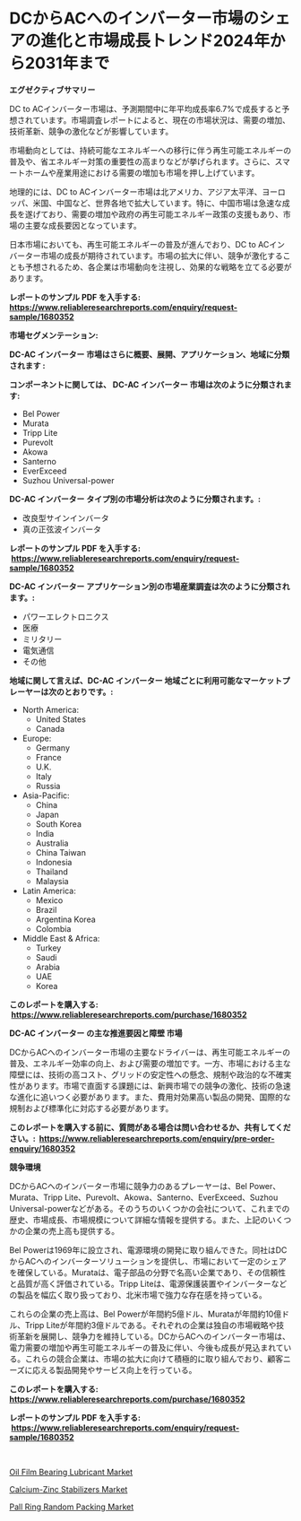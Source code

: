 <p><h1>DCからACへのインバーター市場のシェアの進化と市場成長トレンド2024年から2031年まで</h1></p><p><strong>エグゼクティブサマリー</strong></p>
<p><p>DC to ACインバーター市場は、予測期間中に年平均成長率6.7%で成長すると予想されています。市場調査レポートによると、現在の市場状況は、需要の増加、技術革新、競争の激化などが影響しています。</p><p>市場動向としては、持続可能なエネルギーへの移行に伴う再生可能エネルギーの普及や、省エネルギー対策の重要性の高まりなどが挙げられます。さらに、スマートホームや産業用途における需要の増加も市場を押し上げています。</p><p>地理的には、DC to ACインバーター市場は北アメリカ、アジア太平洋、ヨーロッパ、米国、中国など、世界各地で拡大しています。特に、中国市場は急速な成長を遂げており、需要の増加や政府の再生可能エネルギー政策の支援もあり、市場の主要な成長要因となっています。</p><p>日本市場においても、再生可能エネルギーの普及が進んでおり、DC to ACインバーター市場の成長が期待されています。市場の拡大に伴い、競争が激化することも予想されるため、各企業は市場動向を注視し、効果的な戦略を立てる必要があります。</p></p>
<p><strong>レポートのサンプル PDF を入手する: <a href="https://www.reliableresearchreports.com/enquiry/request-sample/1680352">https://www.reliableresearchreports.com/enquiry/request-sample/1680352</a></strong></p>
<p><strong>市場セグメンテーション:</strong></p>
<p><strong> DC-AC インバーター 市場はさらに概要、展開、アプリケーション、地域に分類されます :</strong></p>
<p><strong>コンポーネントに関しては、 DC-AC インバーター 市場は次のように分類されます: &nbsp;</strong></p>
<p><ul><li>Bel Power</li><li>Murata</li><li>Tripp Lite</li><li>Purevolt</li><li>Akowa</li><li>Santerno</li><li>EverExceed</li><li>Suzhou Universal-power</li></ul></p>
<p><strong> DC-AC インバーター タイプ別の市場分析は次のように分類されます。:</strong></p>
<p><ul><li>改良型サインインバータ</li><li>真の正弦波インバータ</li></ul></p>
<p><strong>レポートのサンプル PDF を入手する: &nbsp;<a href="https://www.reliableresearchreports.com/enquiry/request-sample/1680352">https://www.reliableresearchreports.com/enquiry/request-sample/1680352</a></strong></p>
<p><strong> DC-AC インバーター アプリケーション別の市場産業調査は次のように分類されます。:</strong></p>
<p><ul><li>パワーエレクトロニクス</li><li>医療</li><li>ミリタリー</li><li>電気通信</li><li>その他</li></ul></p>
<p><strong>地域に関して言えば、DC-AC インバーター 地域ごとに利用可能なマーケットプレーヤーは次のとおりです。:</strong></p>
<p><ul>
    <li>
        North America:
        <ul>
            <li>United States</li>
            <li>Canada</li>
        </ul>
    </li>
    <li>
        Europe:
        <ul>
            <li>Germany</li>
            <li>France</li>
            <li>U.K.</li>
            <li>Italy</li>
            <li>Russia</li>
        </ul>
    </li>
    <li>
        Asia-Pacific:
        <ul>
            <li>China</li>
            <li>Japan</li>
            <li>South Korea</li>
            <li>India</li>
            <li>Australia</li>
            <li>China Taiwan</li>
            <li>Indonesia</li>
            <li>Thailand</li>
            <li>Malaysia</li>
        </ul>
    </li>
    <li>
        Latin America:
        <ul>
            <li>Mexico</li>
            <li>Brazil</li>
            <li>Argentina Korea</li>
            <li>Colombia</li>
        </ul>
    </li>
    <li>
        Middle East & Africa:
        <ul>
            <li>Turkey</li>
            <li>Saudi</li>
            <li>Arabia</li>
            <li>UAE</li>
            <li>Korea</li>
        </ul>
    </li>
    </ul></p>
<p><strong>このレポートを購入する: &nbsp;<a href="https://www.reliableresearchreports.com/purchase/1680352">https://www.reliableresearchreports.com/purchase/1680352</a></strong></p>
<p><strong>DC-AC インバーター の主な推進要因と障壁 市場</strong></p>
<p><p>DCからACへのインバーター市場の主要なドライバーは、再生可能エネルギーの普及、エネルギー効率の向上、および需要の増加です。一方、市場における主な障壁には、技術の高コスト、グリッドの安定性への懸念、規制や政治的な不確実性があります。市場で直面する課題には、新興市場での競争の激化、技術の急速な進化に追いつく必要があります。また、費用対効果高い製品の開発、国際的な規制および標準化に対応する必要があります。</p></p>
<p><strong>このレポートを購入する前に、質問がある場合は問い合わせるか、共有してください。:&nbsp; <a href="https://www.reliableresearchreports.com/enquiry/pre-order-enquiry/1680352">https://www.reliableresearchreports.com/enquiry/pre-order-enquiry/1680352</a></strong></p>
<p><strong>競争環境</strong></p>
<p><p>DCからACへのインバーター市場に競争力のあるプレーヤーは、Bel Power、Murata、Tripp Lite、Purevolt、Akowa、Santerno、EverExceed、Suzhou Universal-powerなどがある。そのうちのいくつかの会社について、これまでの歴史、市場成長、市場規模について詳細な情報を提供する。また、上記のいくつかの企業の売上高も提供する。</p><p>Bel Powerは1969年に設立され、電源環境の開発に取り組んできた。同社はDCからACへのインバーターソリューションを提供し、市場において一定のシェアを確保している。Murataは、電子部品の分野で名高い企業であり、その信頼性と品質が高く評価されている。Tripp Liteは、電源保護装置やインバーターなどの製品を幅広く取り扱っており、北米市場で強力な存在感を持っている。</p><p>これらの企業の売上高は、Bel Powerが年間約5億ドル、Murataが年間約10億ドル、Tripp Liteが年間約3億ドルである。それぞれの企業は独自の市場戦略や技術革新を展開し、競争力を維持している。DCからACへのインバーター市場は、電力需要の増加や再生可能エネルギーの普及に伴い、今後も成長が見込まれている。これらの競合企業は、市場の拡大に向けて積極的に取り組んでおり、顧客ニーズに応える製品開発やサービス向上を行っている。</p></p>
<p><strong>このレポートを購入する: &nbsp; <a href="https://www.reliableresearchreports.com/purchase/1680352">https://www.reliableresearchreports.com/purchase/1680352</a></strong></p>
<p><strong>レポートのサンプル PDF を入手する: &nbsp;<a href="https://www.reliableresearchreports.com/enquiry/request-sample/1680352">https://www.reliableresearchreports.com/enquiry/request-sample/1680352</a></strong><strong></strong></p>
<p>&nbsp;</p>
<p><p><a href="https://github.com/angelajermaine/Market-Research-Report-List-2/blob/main/oil-film-bearing-lubricant-market.md">Oil Film Bearing Lubricant Market</a></p><p><a href="https://github.com/shotows/Market-Research-Report-List-1/blob/main/calcium-zinc-stabilizers-market.md">Calcium-Zinc Stabilizers Market</a></p><p><a href="https://github.com/beatblasta/Market-Research-Report-List-2/blob/main/pall-ring-random-packing-market.md">Pall Ring Random Packing Market</a></p></p>